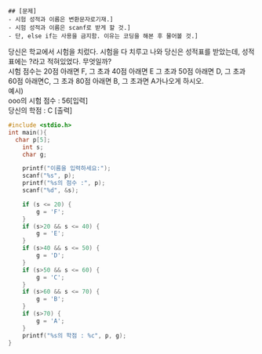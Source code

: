 	## [문제]
	- 시험 성적과 이름은 변환문자로기재.]
	- 시험 성적과 이름은 scanf로 받게 할 것.]
	- 단, else if는 사용을 금지함. 이유는 코딩을 해본 후 물어볼 것.]

당신은 학교에서 시험을 치렀다. 시험을 다 치루고 나와 당신은 성적표를 받았는데, 성적표에는 ?라고 적혀있었다. 무엇일까?    
시험 점수는 20점 아래면 F, 그 초과 40점 아래면 E 그 초과 50점 아래면 D, 그 초과 60점 아래면C, 그 초과 80점 아래면 B, 그 초과면 A가나오게 하시오.   
예시)   
ooo의 시험 점수 : 56[입력]   
당신의 학점 : C [출력]   

```c
#include <stdio.h>
int main(){
  char p[5];
	int s;
	char g;

	printf("이름을 입력하세요:");
	scanf("%s", p);
	printf("%s의 점수 :", p);
	scanf("%d", &s);

	if (s <= 20) {
		g = 'F';
	}
	if (s>20 && s <= 40) {
		g = 'E';
	}
	if (s>40 && s <= 50) {
		g = 'D';
	}
	if (s>50 && s <= 60) {
		g = 'C';
	}
	if (s>60 && s <= 70) {
		g = 'B';
	}
	if (s>70) {
		g = 'A';
	}
	printf("%s의 학점 : %c", p, g);
}
```
